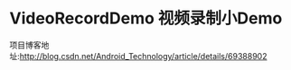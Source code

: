 # VideoRecordDemo 视频录制小Demo
项目博客地址:http://blog.csdn.net/Android_Technology/article/details/69388902
